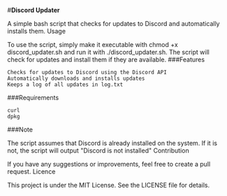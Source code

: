 #**Discord Updater**

A simple bash script that checks for updates to Discord and automatically installs them.
Usage

To use the script, simply make it executable with chmod +x discord_updater.sh and run it with ./discord_updater.sh. The script will check for updates and install them if they are available.
###Features

    Checks for updates to Discord using the Discord API
    Automatically downloads and installs updates
    Keeps a log of all updates in log.txt

###Requirements

    curl
    dpkg

###Note

The script assumes that Discord is already installed on the system. If it is not, the script will output "Discord is not installed"
Contribution

If you have any suggestions or improvements, feel free to create a pull request.
Licence

This project is under the MIT License. See the LICENSE file for details.

